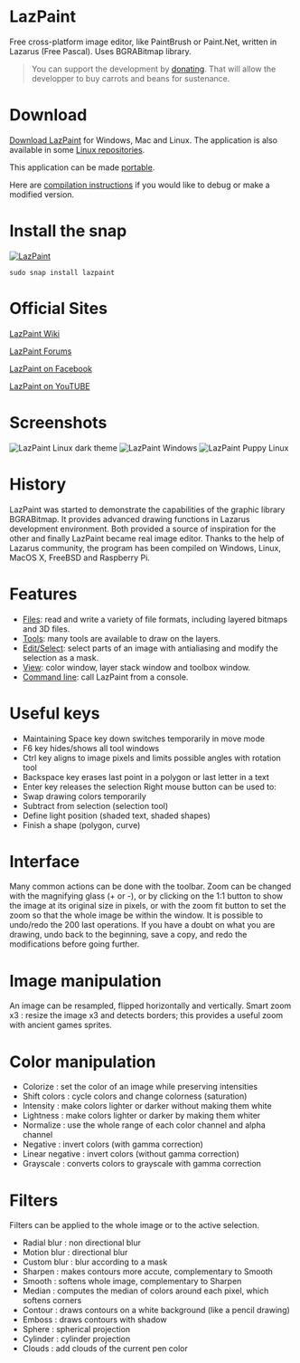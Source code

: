 # LazPaint
Free cross-platform image editor, like PaintBrush or Paint.Net, written in Lazarus (Free Pascal). Uses BGRABitmap library.

> You can support the development by [donating](https://www.paypal.com/cgi-bin/webscr?cmd=_s-xclick&hosted_button_id=MXWCFJJWNQ6A6). That will allow the developper to buy carrots and beans for sustenance.

# Download
[Download LazPaint](https://lazpaint.github.io) for Windows, Mac and Linux. The application is also available in some [Linux repositories](https://repology.org/project/lazpaint/versions).

This application can be made [portable](https://wiki.freepascal.org/LazPaint_Make_it_portable). 

Here are [compilation instructions](https://wiki.freepascal.org/LazPaint#Compilation_of_latest_version) if you would like to debug or make a modified version.

# Install the snap
[![LazPaint](https://snapcraft.io/lazpaint/badge.svg)](https://snapcraft.io/lazpaint)

`sudo snap install lazpaint`

# Official Sites
[LazPaint Wiki](http://wiki.freepascal.org/LazPaint)

[LazPaint Forums](http://forum.lazarus.freepascal.org/index.php/board,46.0.html)

[LazPaint on Facebook](https://www.facebook.com/LazPaint)

[LazPaint on YouTUBE](https://www.youtube.com/playlist?list=PLC5C5CAB111B5D9DA)

# Screenshots
![LazPaint Linux dark theme](https://upload.wikimedia.org/wikipedia/commons/c/c0/Lazpaint_version_7.png)
![LazPaint Windows](http://wiki.freepascal.org/images/2/25/Lazpaint_curve_redim.png)
![LazPaint Puppy Linux](http://wiki.freepascal.org/images/5/57/lazpaint6_puppy.png)

# History
LazPaint was started to demonstrate the capabilities of the graphic library BGRABitmap. It provides advanced drawing functions in Lazarus development environment. Both provided a source of inspiration for the other and finally LazPaint became real image editor. Thanks to the help of Lazarus community, the program has been compiled on Windows, Linux, MacOS X, FreeBSD and Raspberry Pi.

# Features
* [Files](http://wiki.freepascal.org/LazPaint_File): read and write a variety of file formats, including layered bitmaps and 3D files.
* [Tools](http://wiki.freepascal.org/LazPaint_Tools): many tools are available to draw on the layers.
* [Edit/Select](http://wiki.freepascal.org/LazPaint_Edit): select parts of an image with antialiasing and modify the selection as a mask.
* [View](http://wiki.freepascal.org/LazPaint_Windows): color window, layer stack window and toolbox window.
* [Command line](http://wiki.freepascal.org/LazPaint_Command_line): call LazPaint from a console.

# Useful keys
* Maintaining Space key down switches temporarily in move mode
* F6 key hides/shows all tool windows
* Ctrl key aligns to image pixels and limits possible angles with rotation tool
* Backspace key erases last point in a polygon or last letter in a text
* Enter key releases the selection
Right mouse button can be used to:
* Swap drawing colors temporarily
* Subtract from selection (selection tool)
* Define light position (shaded text, shaded shapes)
* Finish a shape (polygon, curve)

# Interface
Many common actions can be done with the toolbar. Zoom can be changed with the magnifying glass (+ or -), or by clicking on the 1:1 button to show the image at its original size in pixels, or with the zoom fit button to set the zoom so that the whole image be within the window.
It is possible to undo/redo the 200 last operations. If you have a doubt on what you are drawing, undo back to the beginning, save a copy, and redo the modifications before going further.

# Image manipulation
An image can be resampled, flipped horizontally and vertically.
Smart zoom x3 : resize the image x3 and detects borders; this provides a useful zoom with ancient games sprites.

# Color manipulation
* Colorize : set the color of an image while preserving intensities
* Shift colors : cycle colors and change colorness (saturation)
* Intensity : make colors lighter or darker without making them white
* Lightness : make colors lighter or darker by making them whiter
* Normalize : use the whole range of each color channel and alpha channel
* Negative : invert colors (with gamma correction)
* Linear negative : invert colors (without gamma correction)
* Grayscale : converts colors to grayscale with gamma correction

# Filters
Filters can be applied to the whole image or to the active selection.
* Radial blur : non directional blur
* Motion blur : directional blur
* Custom blur : blur according to a mask
* Sharpen : makes contours more accute, complementary to Smooth
* Smooth : softens whole image, complementary to Sharpen
* Median : computes the median of colors around each pixel, which softens corners
* Contour : draws contours on a white background (like a pencil drawing)
* Emboss : draws contours with shadow
* Sphere : spherical projection
* Cylinder : cylinder projection
* Clouds : add clouds of the current pen color

